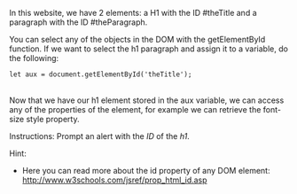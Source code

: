 In this website, we have 2 elements: a H1 with the ID #theTitle and a paragraph with the ID #theParagraph.

You can select any of the objects in the DOM with the getElementById function. If we want to select the h1 paragraph and assign it to a variable, do the following:

    let aux = document.getElementById('theTitle');
    
<br>
Now that we have our h1 element stored in the aux variable, we can access any of the properties of the element, for example we can retrieve the font-size style property.

Instructions: 
Prompt an alert with the *ID* of the *h1*.

Hint:
- Here you can read more about the id property of any DOM element: http://www.w3schools.com/jsref/prop_html_id.asp